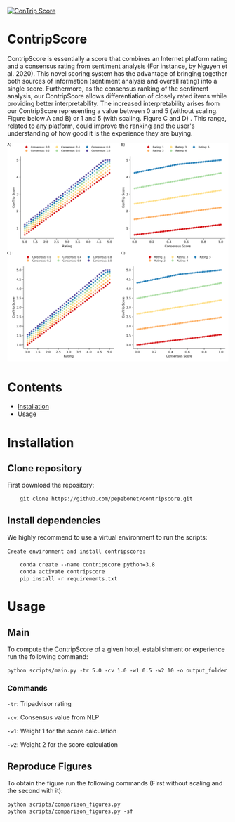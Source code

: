 [![ConTrip Score](https://github.com/pepebonet/contripscore/actions/workflows/main.yml/badge.svg)](https://github.com/pepebonet/contripscore/actions/workflows/main.yml)

# ContripScore
ContripScore is essentially a score that combines an Internet platform rating and a consensus rating from sentiment analysis (For instance, by Nguyen et al. 2020). This novel scoring system has the advantage of bringing together both sources of information (sentiment analysis and overall rating) into a single score. Furthermore, as the consensus ranking of the sentiment analysis, our ContripScore allows differentiation of closely rated items while providing better interpretability. The increased interpretability arises from our ContripScore representing a value between 0 and 5 (without scaling. Figure below A and B) or 1 and 5 (with scaling. Figure C and D) . This range, related to any platform, could improve the ranking and the user's understanding of how good it is the experience they are buying. 

<img src="figures/paper_figure.png" alt="alt text" width=1000 height="whatever">

# Contents
- [Installation](#Installation)
- [Usage](#Usage)


# Installation
## Clone repository
First download the repository:

        git clone https://github.com/pepebonet/contripscore.git

## Install dependencies
We highly recommend to use a virtual environment to run the scripts: 

`Create environment and install contripscore:`

        conda create --name contripscore python=3.8
        conda activate contripscore
        pip install -r requirements.txt

# Usage

## Main

To compute the ContripScore of a given hotel, establishment or experience run the following command: 

    python scripts/main.py -tr 5.0 -cv 1.0 -w1 0.5 -w2 10 -o output_folder

### Commands

`-tr`: Tripadvisor rating 

`-cv`: Consensus value from NLP

`-w1`: Weight 1 for the score calculation

`-w2`: Weight 2 for the score calculation



## Reproduce Figures

To obtain the figure run the following commands (First without scaling and the second with it): 

    python scripts/comparison_figures.py
    python scripts/comparison_figures.py -sf
